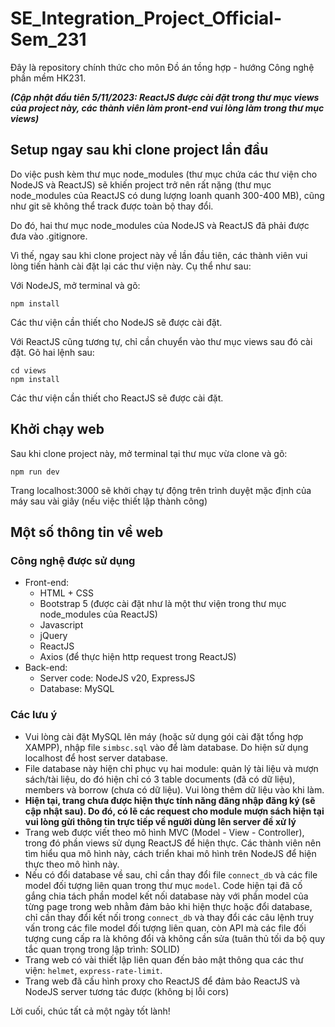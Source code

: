 # SE_Integration_Project_Official-Sem_231
Đây là repository chính thức cho môn Đồ án tồng hợp - hướng Công nghệ phần mềm HK231.

***(Cập nhật đầu tiên 5/11/2023: ReactJS được cài đặt trong thư mục views của project này, các thành viên làm pront-end vui lòng làm trong thư mục views)***

## Setup ngay sau khi clone project lần đầu
Do việc push kèm thư mục node_modules (thư mục chứa các thư viện cho NodeJS và ReactJS) sẽ khiến project trở nên rất nặng (thư mục node_modules của ReactJS có dung lượng loanh quanh 300-400 MB), cũng như git sẽ không thể track được toàn bộ thay đổi.

Do đó, hai thư mục node_modules của NodeJS và ReactJS đã phải được đưa vào .gitignore.

Vì thế, ngay sau khi clone project này về lần đầu tiên, các thành viên vui lòng tiến hành cài đặt lại các thư viện này. Cụ thể như sau:

Với NodeJS, mở terminal và gõ:
```
npm install
```
Các thư viện cần thiết cho NodeJS sẽ được cài đặt.

Với ReactJS cũng tương tự, chỉ cần chuyển vào thư mục views sau đó cài đặt. Gõ hai lệnh sau:
```
cd views
npm install
```
Các thư viện cần thiết cho ReactJS sẽ được cài đặt.

## Khởi chạy web
Sau khi clone project này, mở terminal tại thư mục vừa clone và gõ:
```
npm run dev
```
Trang localhost:3000 sẽ khởi chạy tự động trên trình duyệt mặc định của máy sau vài giây (nếu việc thiết lập thành công)

## Một số thông tin về web
### Công nghệ được sử dụng
- Front-end:
    - HTML + CSS
    - Bootstrap 5 (được cài đặt như là một thư viện trong thư mục node_modules của ReactJS)
    - Javascript
    - jQuery
    - ReactJS
    - Axios (để thực hiện http request trong ReactJS)
- Back-end:
    - Server code: NodeJS v20, ExpressJS
    - Database: MySQL

### Các lưu ý
- Vui lòng cài đặt MySQL lên máy (hoặc sử dụng gói cài đặt tổng hợp XAMPP), nhập file `simbsc.sql` vào để làm database. Do hiện sử dụng localhost để host server database.
- File database này hiện chỉ phục vụ hai module: quản lý tài liệu và mượn sách/tài liệu, do đó hiện chỉ có 3 table documents (đã có dữ liệu), members và borrow (chưa có dữ liệu). Vui lòng thêm dữ liệu vào khi làm. 
- **Hiện tại, trang chưa được hiện thực tính năng đăng nhập đăng ký (sẽ cập nhật sau). Do đó, có lẽ các request cho module mượn sách hiện tại vui lòng gừi thông tin trực tiếp về người dùng lên server đề xử lý**
- Trang web được viết theo mô hình MVC (Model - View - Controller), trong đó phần views sử dụng ReactJS để hiện thực. Các thành viên nên tìm hiểu qua mô hình này, cách triển khai mô hình trên NodeJS để hiện thực theo mô hình này.
- Nếu có đổi database về sau, chỉ cần thay đổi file `connect_db` và các file model đối tượng liên quan trong thư mục `model`. Code hiện tại đã cố gắng chia tách phần model kết nối database này với phần model của từng page trong web nhằm đảm bảo khi hiện thực hoặc đổi database, chỉ cần thay đổi kết nối trong `connect_db` và thay đổi các câu lệnh truy vấn trong các file model đối tượng liên quan, còn API mà các file đối tượng cung cấp ra là không đổi và không cần sửa (tuân thủ tối da bộ quy tắc quan trọng trong lập trình: SOLID)
- Trang web có vài thiết lập liên quan đến bảo mật thông qua các thư viện: `helmet`, `express-rate-limit`.
- Trang web đã cấu hình proxy cho ReactJS để đảm bảo ReactJS và NodeJS server tương tác được (không bị lỗi cors)

Lời cuối, chúc tất cả một ngày tốt lành!
